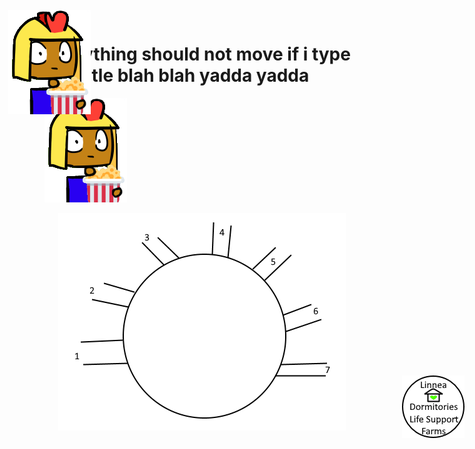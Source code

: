 # everything should not move if i type this title blah blah yadda yadda 



<a href="http://google.com.au/" rel="some text">![Foo](imperius_popcorn.png)</a>

<IMG STYLE="position:absolute; TOP:35px; LEFT:170px" SRC="imperius_popcorn.png">
<IMG STYLE="position:absolute; TOP:620px; LEFT:800px" SRC="button_linnea.png">

<center><img src="rough circle.png"></center>
